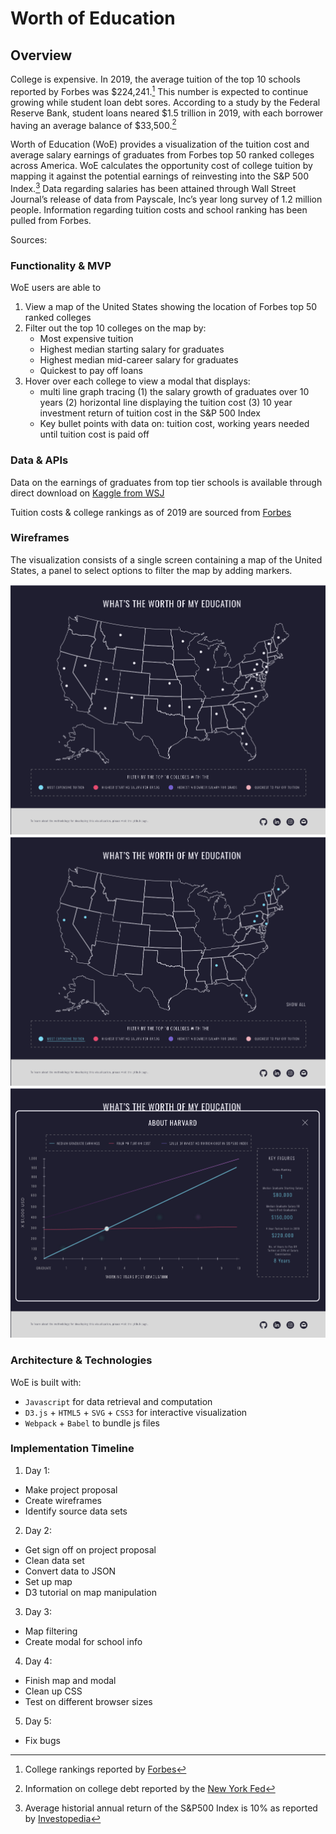 # Worth of Education

## Overview 
College is expensive. In 2019, the average tuition of the top 10 schools reported by Forbes was $224,241.[^1] This number is expected to continue growing while student loan debt sores. According to a study by the Federal Reserve Bank, student loans neared $1.5 trillion in 2019, with each borrower having an average balance of $33,500.[^2] 

Worth of Education (WoE) provides a visualization of the tuition cost and average salary earnings of graduates from Forbes top 50 ranked colleges across America.  WoE calculates the opportunity cost of college tuition by mapping it against the potential earnings of reinvesting into the S&P 500 Index.[^3]  Data regarding salaries has been attained through Wall Street Journal’s release of data from Payscale, Inc’s year long survey of 1.2 million people. Information regarding tuition costs and school ranking has been pulled from Forbes.  

Sources: 
[^1]: College rankings reported by [Forbes](https://www.forbes.com/top-colleges/#95ee07e19877 )
[^2]: Information on college debt reported by the [New York Fed](https://libertystreeteconomics.newyorkfed.org/2019/10/who-borrows-for-collegeand-who-repays.html)
[^3]: Average historial annual return of the S&P500 Index is 10% as reported by [Investopedia](https://www.investopedia.com/ask/answers/042415/what-average-annual-return-sp-500.asp)

### Functionality & MVP
WoE users are able to 
1. View a map of the United States showing the location of Forbes top 50 ranked colleges 
2. Filter out the top 10 colleges on the map by: 
    - Most expensive tuition 
    - Highest median starting salary for graduates
    - Highest median mid-career salary for graduates 
    - Quickest to pay off loans 
3. Hover over each college to view a modal that displays:
    - multi line graph tracing (1) the salary growth of graduates over 10 years (2) horizontal line displaying the tuition cost (3) 10 year investment return of tuition cost in the S&P 500 Index 
    - Key bullet points with data on: tuition cost, working years needed until tuition cost is paid off 

### Data & APIs 
Data on the earnings of graduates from top tier schools is available through direct download on [Kaggle from WSJ](https://www.kaggle.com/wsj/college-salaries)

Tuition costs & college rankings as of 2019 are sourced from [Forbes](https://www.forbes.com/top-colleges/#53215a7e1987) 

### Wireframes

The visualization consists of a single screen containing a map of the United States, a panel to select options to filter the map by adding markers.

![Landing Page](./assets/images/wireframes/default.jpg)
![Filter Top 10 Schools](./assets/images/wireframes/select_filter.jpg)
![About School](./assets/images/wireframes/hover_school.jpg)

### Architecture & Technologies 
WoE is built with:
* `Javascript` for data retrieval and computation 
* `D3.js` + `HTML5` + `SVG` + `CSS3` for interactive visualization 
* `Webpack` + `Babel` to bundle js files 

### Implementation Timeline
1. Day 1:
* Make project proposal 
* Create wireframes
* Identify source data sets 

2. Day 2: 
* Get sign off on project proposal
* Clean data set 
* Convert data to JSON
* Set up map 
* D3 tutorial on map manipulation 

3. Day 3:
* Map filtering 
* Create modal for school info 

4. Day 4: 
* Finish map and modal
* Clean up CSS 
* Test on different browser sizes

5. Day 5: 
*  Fix bugs 

